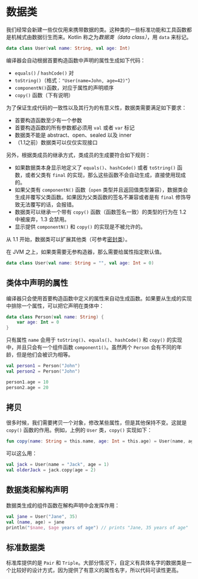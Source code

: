 # 数据类

我们经常会新建一些仅仅用来携带数据的类。这种类的一些标准功能和工具函数都是机械式由数据衍生而来。Kotlin 称之为*数据类（data class）*，用 `data` 来标记。

```kotlin
data class User(val name: String, val age: Int)
```

编译器会自动根据首要构造函数中声明的属性生成如下代码：

- `equals()` / `hashCode()` 对
- `toString()`（格式：`"User(name=John, age=42)"`）
- `componentN()`函数，对应于属性的声明顺序
- `copy()` 函数（下有说明）

为了保证生成代码的一致性以及其行为的有意义性，数据类需要满足如下要求：

- 首要构造函数至少有一个参数
- 首要构造函数的所有参数都必须用 `val` 或者 `var` 标记
- 数据类不能是 abstract、open、sealed 以及 inner
- （1.1之前）数据类可以仅仅实现接口

另外，根据类成员的继承方式，类成员的生成要符合如下规则：

- 如果数据类本身显示地定义了 `equals()`、`hashCode()` 或者 `toString()` 函数，或者父类有 `final` 的实现，那么这些函数不会自动生成，直接使用现成的。
- 如果父类有 `componentN()` 函数（`open` 类型并且返回值类型兼容），数据类会生成并覆写父类函数。如果因为父类函数的签名不兼容或者是有 `final` 修饰导致无法覆写的话，会报错。
- 数据类可以继承一个带有 `copy()` 函数（函数签名一致）的类型的行为在 1.2 中被废弃，1.3 会禁用。
- 显示提供 `componentN()` 和 `copy()` 的实现是不被允许的。

从 1.1 开始，数据类可以扩展其他类（可参考[密封类](classes-and-objects/sealed-classes.md)）。

在 JVM 之上，如果类需要无参构造器，那么需要给属性指定默认值。

```kotlin
data class User(val name: String = "", val age: Int = 0)
```

## 类体中声明的属性
编译器只会使用首要构造函数中定义的属性来自动生成函数。如果要从生成的实现中排除一个属性，可以把它声明在类体中：

```kotlin
data class Person(val name: String) {
    var age: Int = 0
}
```

只有属性 `name` 会用于 `toString()`、`equals()`、`hashCode()` 和 `copy()` 的实现中，并且只会有一个组件函数 `component1()`。虽然两个 `Person` 会有不同的年龄，但是他们会被识为相等。

```kotlin
val person1 = Person("John")
val person2 = Person("John")

person1.age = 10
person2.age = 20
```

## 拷贝
很多时候，我们需要拷贝一个对象，修改某些属性，但是其他保持不变。这就是 `copy()` 函数的作用。例如，上例的 `User` 类，`copy()` 实现如下：

```kotlin
fun copy(name: String = this.name, age: Int = this.age) = User(name, age)
```

可以这么用：

```kotlin
val jack = User(name = "Jack", age = 1)
val olderJack = jack.copy(age = 2)
```

## 数据类和解构声明
数据类生成的组件函数在解构声明中会发挥作用：

```kotlin
val jane = User("Jane", 35)
val (name, age) = jane
println("$name, $age years of age") // prints "Jane, 35 years of age"
```

## 标准数据类
标准库提供的是 `Pair` 和 `Triple`。大部分情况下，自定义有具体名字的数据类是一个比较好的设计方式，因为提供了有意义的属性名字，所以代码可读性更高。

